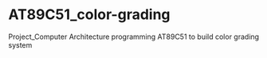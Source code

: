 # AT89C51_color-grading
Project_Computer Architecture
programming AT89C51 to build color grading system
